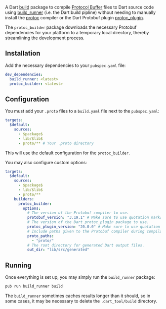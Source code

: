 A Dart [build](https://pub.dev/packages/build) package to compile [Protocol Buffer](https://developers.google.com/protocol-buffers)
files to Dart source code using [build_runner](https://github.com/protocolbuffers/protobuf) (i.e.
the Dart build pipline) without needing to manually install the [protoc](https://github.com/protocolbuffers/protobuf)
compiler or the Dart Protobuf plugin [protoc_plugin](https://github.com/protocolbuffers/protobuf).

The `protoc_builder` package downloads the necessary Protobuf dependencies for your platform to a
temporary local directory, thereby streamlining the development process.

## Installation
Add the necessary dependencies to your `pubspec.yaml` file:
```yaml
dev_dependencies:
  build_runner: <latest>
  protoc_builder: <latest>
```

## Configuration
You must add your `.proto` files to a `build.yaml` file next to the `pubspec.yaml`:
```yaml
targets:
  $default:
    sources:
      - $package$
      - lib/$lib$
      - proto/** # Your .proto directory
```
This will use the default configuration for the `protoc_builder`.

You may also configure custom options:
```yaml
targets:
  $default:
    sources:
      - $package$
      - lib/$lib$
      - proto/**
    builders:
      protoc_builder:
        options:
          # The version of the Protobuf compiler to use.
          protobuf_version: "3.19.1" # Make sure to use quotation marks
          # The version of the Dart protoc_plugin package to use.
          protoc_plugin_version: "20.0.0" # Make sure to use quotation marks
          # Include paths given to the Protobuf compiler during compilation.
          proto_paths:
            - "proto/"
          # The root directory for generated Dart output files.
          out_dir: "lib/src/generated"
```

## Running
Once everything is set up, you may simply run the `build_runner` package:
```bash
pub run build_runner build
```
The `build_runner` sometimes caches results longer than it should, so in some cases, it may be necessary to delete the `.dart_tool/build` directory.